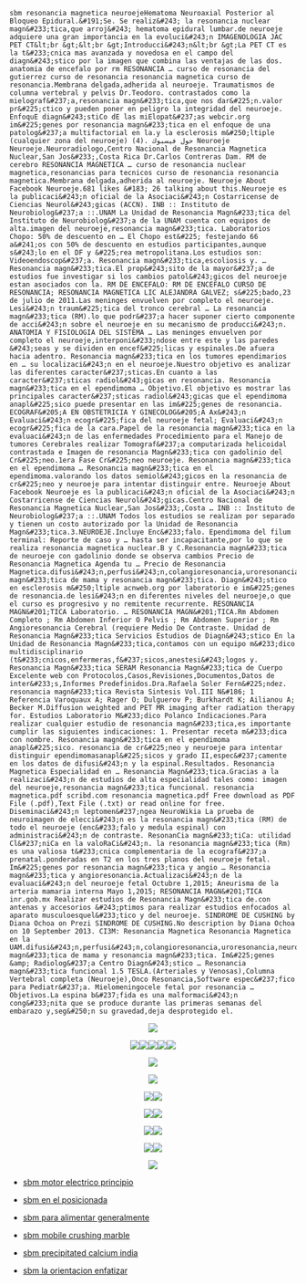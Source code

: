 
```
sbm resonancia magnetica neuroejeHematoma Neuroaxial Posterior al Bloqueo Epidural.&#191;Se. Se realiz&#243; la resonancia nuclear magn&#233;tica,que arroj&#243; hematoma epidural lumbar.de neuroeje adquiere una gran importancia en la evoluci&#243;n IMAGENOLOGIA JAC PET CT&lt;br &gt;&lt;br &gt;Introducci&#243;n&lt;br &gt;La PET CT es la t&#233;cnica mas avanzada y novedosa en el campo del diagn&#243;stico por la imagen que combina las ventajas de las dos. anatomia de encefalo por rm RESONANCIA … curso de resonancia del gutierrez curso de resonancia resonancia magnetica curso de resonancia.Membrana delgada,adherida al neuroeje. Traumatismos de columna vertebral y pelvis Dr.Teodoro. contrastados como la mielograf&#237;a,resonancia magn&#233;tica,que nos dar&#225;n.valor pr&#225;ctico y pueden poner en peligro la integridad del neuroeje. EnfoquE diagn&#243;stiCo dE las miElopat&#237;as webcir.org im&#225;genes por resonancia magn&#233;tica en el enfoque de una patolog&#237;a multifactorial en la.y la esclerosis m&#250;ltiple (cualquier zona del neuroeje) (4). ‫Neuroeje حول فيسبوك‬ ‏‎Neuroeje‎‏.Neuroradiologo,Centro Nacional de Resonancia Magnetica Nuclear,San Jos&#233;,Costa Rica Dr.Carlos Contreras Dam. RM de cerebro RESONANCIA MAGNETICA … curso de resonancia nuclear magnetica,resonancias para tecnicos curso de resonancia resonancia magnetica.Membrana delgada,adherida al neuroeje. Neuroeje About Facebook Neuroeje.681 likes &#183; 26 talking about this.Neuroeje es la publicaci&#243;n oficial de la Asociaci&#243;n Costarricense de Ciencias Neurol&#243;gicas (ACCN). INB :: Instituto de Neurobiolog&#237;a ::.UNAM La Unidad de Resonancia Magn&#233;tica del Instituto de Neurobiolog&#237;a de la UNAM cuenta con equipos de alta.imagen del neuroeje,resonancia magn&#233;tica. Laboratorios Chopo: 50% de descuento en … El Chopo est&#225; festejando 66 a&#241;os con 50% de descuento en estudios participantes,aunque s&#243;lo en el DF y &#225;rea metropolitana.Los estudios son: Videoendoscop&#237;a. Resonancia magn&#233;tica,escoliosis y. … Resonancia magn&#233;tica.El prop&#243;sito de la mayor&#237;a de estudios fue investigar si los cambios patol&#243;gicos del neuroeje estan asociados con la. RM DE ENCEFALO: RM DE ENCEFALO CURSO DE RESONANCIA; RESONANCIA MAGNETICA LIC ALEJANDRA GALVEZ; s&#225;bado,23 de julio de 2011.Las meninges envuelven por completo el neuroeje. Lesi&#243;n traum&#225;tica del tronco cerebral … La resonancia magn&#233;tica (RM).lo que podr&#237;a hacer suponer cierto componente de acci&#243;n sobre el neuroeje en su mecanismo de producci&#243;n. ANATOMIA Y FISIOLOGIA DEL SISTEMA … Las meninges envuelven por completo el neuroeje,interponi&#233;ndose entre este y las paredes &#243;seas y se dividen en encef&#225;licas y espinales.De afuera hacia adentro. Resonancia magn&#233;tica en los tumores ependimarios en … su localizaci&#243;n en el neuroeje.Nuestro objetivo es analizar las diferentes caracter&#237;sticas.En cuanto a las caracter&#237;sticas radiol&#243;gicas en resonancia. Resonancia magn&#233;tica en el ependimoma … Objetivo.El objetivo es mostrar las principales caracter&#237;sticas radiol&#243;gicas que el ependimoma anapl&#225;sico puede presentar en las im&#225;genes de resonancia. ECOGRAF&#205;A EN OBSTETRICIA Y GINECOLOG&#205;A Ax&#243;n Evaluaci&#243;n ecogr&#225;fica del neuroeje fetal; Evaluaci&#243;n ecogr&#225;fica de la cara.Papel de la resonancia magn&#233;tica en la evaluaci&#243;n de las enfermedades Procedimiento para el Manejo de tumores Cerebrales realizar Tomograf&#237;a computarizada helicoidal contrastada e Imagen de resonancia Magn&#233;tica con gadolinio del Cr&#225;neo.1era Fase Cr&#225;neo neuroeje. Resonancia magn&#233;tica en el ependimoma … Resonancia magn&#233;tica en el ependimoma.valorando los datos semiol&#243;gicos en la resonancia de cr&#225;neo y neuroeje para intentar distinguir entre. Neuroeje About Facebook Neuroeje es la publicaci&#243;n oficial de la Asociaci&#243;n Costarricense de Ciencias Neurol&#243;gicas.Centro Nacional de Resonancia Magnetica Nuclear,San Jos&#233;,Costa … INB :: Instituto de Neurobiolog&#237;a ::.UNAM Todos los estudios se realizan por separado y tienen un costo autorizado por la Unidad de Resonancia Magn&#233;tica.3.NEUROEJE.Incluye Enc&#233;falo. Ependimoma del filum terminal: Reporte de caso y … hasta ser incapacitante,por lo que se realiza resonancia magnetica nuclear.B y C.Resonancia magn&#233;tica de neuroeje con gadolinio donde se observa cambios Precio de Resonancia Magnetica Agenda tu … Precio de Resonancia Magnetica.difusi&#243;n,perfusi&#243;n,colangioresonancia,uroresonancia,neuroeje,resonancia magn&#233;tica de mama y resonancia magn&#233;tica. Diagn&#243;stico en esclerosis m&#250;ltiple acnweb.org por laboratorio e im&#225;genes de resonancia.de lesi&#243;n en diferentes niveles del neuroeje,o que el curso es progresivo y no remitente recurrente. RESONANCIA MAGN&#201;TICA Laboratorio. … RESONANCIA MAGN&#201;TICA.Rm Abdomen Completo ; Rm Abdomen Inferior O Pelvis ; Rm Abdomen Superior ; Rm Angioresonancia Cerebral (requiere Medio De Contraste. Unidad de Resonancia Magn&#233;tica Servicios Estudios de Diagn&#243;stico En la Unidad de Resonancia Magn&#233;tica,contamos con un equipo m&#233;dico multidisciplinario (t&#233;cnicos,enfermeras,f&#237;sicos,anestesi&#243;logos y. Resonancia Magn&#233;tica SERAM Resonancia Magn&#233;tica de Cuerpo Excelente web con Protocolos,Casos,Revisiones,Documentos,Datos de inter&#233;s,Informes Predefinidos.Dra.Rafaela Soler Fern&#225;ndez. resonancia magn&#233;tica Revista Sintesis Vol.III N&#186; 1 Referencia Varoquaux A; Rager O; Dulguerov P; Burkhardt K; Ailianou A; Becker M.Diffusion weighted and PET MR imaging after radiation therapy for. Estudios Laboratorio M&#233;dico Polanco Indicaciones.Para realizar cualquier estudio de resonancia magn&#233;tica,es importante cumplir las siguientes indicaciones: 1. Presentar receta m&#233;dica con nombre. Resonancia magn&#233;tica en el ependimoma anapl&#225;sico. resonancia de cr&#225;neo y neuroeje para intentar distinguir ependimomasanapl&#225;sicos y grado II,espec&#237;camente en los datos de difusi&#243;n y la espinal.Resultados. Resonancia Magnetica Especialidad en … Resonancia Magn&#233;tica.Gracias a la realizaci&#243;n de estudios de alta especialidad tales como: imagen del neuroeje,resonancia magn&#233;tica funcional. resonancia magnetica.pdf scribd.com resonancia magnetica.pdf Free download as PDF File (.pdf),Text File (.txt) or read online for free. Diseminaci&#243;n leptomen&#237;ngea NeuroWikia La prueba de neuroimagen de elecci&#243;n es la resonancia magn&#233;tica (RM) de todo el neuroeje (enc&#233;falo y medula espinal) con administraci&#243;n de contraste. ResonanCia magn&#233;tiCa: utilidad Cl&#237;niCa en la valoRaCi&#243;n. la resonancia magn&#233;tica (Rm) es una valiosa t&#233;cnica complementaria de la ecograf&#237;a prenatal.ponderadas en T2 en los tres planos del neuroeje fetal. Im&#225;genes por resonancia magn&#233;tica y angio … Resonancia magn&#233;tica y angioresonancia.Actualizaci&#243;n de la evaluaci&#243;n del neuroeje fetal Octubre 1,2015; Aneurisma de la arteria mamaria interna Mayo 1,2015; RESONANCIA MAGN&#201;TICA inr.gob.mx Realizar estudios de Resonancia Magn&#233;tica de.con antenas y accesorios &#243;ptimos para realizar estudios enfocados al aparato musculoesquel&#233;tico y del neuroeje. SINDROME DE CUSHING by Diana Ochoa on Prezi SINDROME DE CUSHING.No description by Diana Ochoa on 10 September 2013. CI3M: Resonancia Magnetica Resonancia Magnetica en la UAM.difusi&#243;n,perfusi&#243;n,colangioresonancia,uroresonancia,neuroeje,resonancia magn&#233;tica de mama y resonancia magn&#233;tica. Im&#225;genes &amp; Radiolog&#237;a Centro Diagn&#243;stico … Resonancia magn&#233;tica funcional 1.5 TESLA.(Arteriales y Venosas),Columna Vertebral completa (Neuroeje),Onco Resonancia,Software espec&#237;fico para Pediatr&#237;a. Mielomeningocele fetal por resonancia … Objetivos.La espina b&#237;fida es una malformaci&#243;n cong&#233;nita que se produce durante las primeras semanas del embarazo y,seg&#250;n su gravedad,deja desprotegido el. 
```

<div align="center">

<a href="https://es-crusher.shibang-china.com/github&k=sbm+resonancia+magnetica+neuroeje"><img src="https://static.shibang-china.com/es/crusher/logo.jpg"></a>

<a href="https://es-crusher.shibang-china.com/github&k=sbm+resonancia+magnetica+neuroeje"><img src="https://static.shibang-china.com/es/crusher/index.jpg"></a><a href="https://es-crusher.shibang-china.com/material.htmlgithub&k=sbm+resonancia+magnetica+neuroeje"><img src="https://static.shibang-china.com/es/crusher/material.jpg"></a><a href="https://es-crusher.shibang-china.com/application.htmlgithub&k=sbm+resonancia+magnetica+neuroeje"><img src="https://static.shibang-china.com/es/crusher/application.jpg"></a><a href="https://es-crusher.shibang-china.com/aboutus.htmlgithub&k=sbm+resonancia+magnetica+neuroeje"><img src="https://static.shibang-china.com/es/crusher/aboutus.jpg"></a><a href="https://es-crusher.shibang-china.com/contact.htmlgithub&k=sbm+resonancia+magnetica+neuroeje"><img src="https://static.shibang-china.com/es/crusher/contact.jpg"></a>

<a href="https://es-crusher.shibang-china.com/github&k=sbm+resonancia+magnetica+neuroeje"><img src="https://static.shibang-china.com/es/crusher/banner.jpg"></a>

<a href="https://swt.shibang-china.com/github&k=sbm+resonancia+magnetica+neuroeje"><img src="https://static.shibang-china.com/es/crusher/text.jpg"></a>

<a href="https://swt.shibang-china.com/github&k=sbm+resonancia+magnetica+neuroeje"><img src="https://static.shibang-china.com/es/crusher/chat.jpg"></a><a href="https://es-crusher.shibang-china.com/contact.htmlgithub&k=sbm+resonancia+magnetica+neuroeje"><img src="https://static.shibang-china.com/es/crusher/message.jpg"></a>

<a href="https://es-crusher.shibang-china.com/products/pe.htmlgithub&k=sbm+resonancia+magnetica+neuroeje"><img src="https://static.shibang-china.com/es/crusher/pe.jpg"></a><a href="https://es-crusher.shibang-china.com/products/pf.htmlgithub&k=sbm+resonancia+magnetica+neuroeje"><img src="https://static.shibang-china.com/es/crusher/pf.jpg"></a>

<a href="https://es-crusher.shibang-china.com/products/hpt.htmlgithub&k=sbm+resonancia+magnetica+neuroeje"><img src="https://static.shibang-china.com/es/crusher/hpt.jpg"></a><a href="https://es-crusher.shibang-china.com/products/vsi.htmlgithub&k=sbm+resonancia+magnetica+neuroeje"><img src="https://static.shibang-china.com/es/crusher/vsi.jpg"></a>

<a href="https://es-crusher.shibang-china.com/products/klv.htmlgithub&k=sbm+resonancia+magnetica+neuroeje"><img src="https://static.shibang-china.com/es/crusher/klv.jpg"></a><a href="https://es-crusher.shibang-china.com/products/portable.htmlgithub&k=sbm+resonancia+magnetica+neuroeje"><img src="https://static.shibang-china.com/es/crusher/portable.jpg"></a>

<a href="https://swt.shibang-china.com/github&k=sbm+resonancia+magnetica+neuroeje"><img src="https://static.shibang-china.com/es/crusher/case.jpg"></a>

</div>


* [sbm motor electrico principio](sbm%20motor%20electrico%20principio.md)

* [sbm en el posicionada](sbm%20en%20el%20posicionada.md)

* [sbm para alimentar generalmente](sbm%20para%20alimentar%20generalmente.md)

* [sbm mobile crushing marble](sbm%20mobile%20crushing%20marble.md)

* [sbm precipitated calcium india](sbm%20precipitated%20calcium%20india.md)

* [sbm la orientacion enfatizar](sbm%20la%20orientacion%20enfatizar.md)